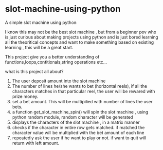 # slot-machine-using-python
A simple slot machine using python

I know this may not be the best slot machine , but from a beginner pov who  is just curious about making projects using python and is just bored learning all the theoritical concepts and want to make something based on existing learning , this will be a great start.

This project give you a better understanding of functions,loops,contitionals,string operations etc... 

what is this project all about?
1. The user deposit amount into the slot machine
2. The number of lines he/she wants to bet (horizontal reels), if all the characters matches in that particular reel, the user will be rewared with prize money.  
3. set a bet amount. This will be multipilied with number of lines the user bets.
4. a function get_slot_machine_spin() will spin the slot machine , using python random module, random character will be generated
5. displays the characters of the slot machine , in a matrix manner
6. checks if the character in entire row gets matched. if matched the character value will be multiplied with the bet amount of each line
7. repeatedly ask the user if he want to play or not. if want to quit will return with left amount.
